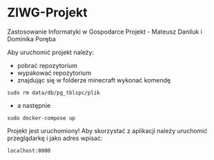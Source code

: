 # ZIWG-Projekt
Zastosowanie Informatyki w Gospodarce Projekt - Mateusz Daniluk i Dominika Poręba

Aby uruchomić projekt należy:
- pobrać repozytorium
- wypakować repozytorium
- znajdując się w folderze minecraft wykonać komendę
```
sudo rm data/db/pg_tblspc/plik
```
- a następnie 
```
sudo docker-compose up
```
Projekt jest uruchomiony! Aby skorzystać z aplikacji należy uruchomić przeglądarkę i jako adres wpisać:
```
localhost:8000
```
